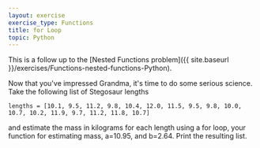 ```yaml
---
layout: exercise
exercise_type: Functions
title: for Loop
topic: Python
---
```


This is a follow up to the [Nested Functions problem]({{ site.baseurl }}/exercises/Functions-nested-functions-Python).

Now that you've impressed Grandma, it's time to do some serious science.
Take the following list of Stegosaur lengths

`lengths = [10.1, 9.5, 11.2, 9.8, 10.4, 12.0, 11.5, 9.5, 9.8, 10.0, 10.7, 10.2, 11.9, 9.7, 11.2, 11.8, 10.7]`

and estimate the mass in kilograms for each length using a for loop,
your function for estimating mass, a=10.95, and b=2.64. Print the
resulting list.
